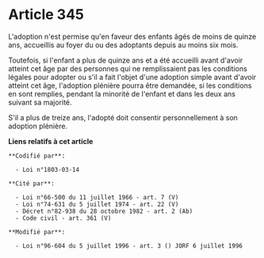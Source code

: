 # Article 345

L'adoption n'est permise qu'en faveur des enfants âgés de moins de quinze ans, accueillis au foyer du ou des adoptants depuis
au moins six mois.

Toutefois, si l'enfant a plus de quinze ans et a été accueilli avant d'avoir atteint cet âge par des personnes qui ne
remplissaient pas les conditions légales pour adopter ou s'il a fait l'objet d'une adoption simple avant d'avoir atteint cet
âge, l'adoption plénière pourra être demandée, si les conditions en sont remplies, pendant la minorité de l'enfant et dans
les deux ans suivant sa majorité.

S'il a plus de treize ans, l'adopté doit consentir personnellement à son adoption plénière.

**Liens relatifs à cet article**

	**Codifié par**:

	  - Loi n°1803-03-14

	**Cité par**:

	  - Loi n°66-500 du 11 juillet 1966 - art. 7 (V)
	  - Loi n°74-631 du 5 juillet 1974 - art. 22 (V)
	  - Décret n°82-938 du 28 octobre 1982 - art. 2 (Ab)
	  - Code civil - art. 361 (V)

	**Modifié par**:

	  - Loi n°96-604 du 5 juillet 1996 - art. 3 () JORF 6 juillet 1996
